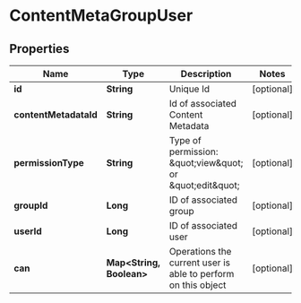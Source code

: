 
# ContentMetaGroupUser

## Properties
Name | Type | Description | Notes
------------ | ------------- | ------------- | -------------
**id** | **String** | Unique Id |  [optional]
**contentMetadataId** | **String** | Id of associated Content Metadata |  [optional]
**permissionType** | **String** | Type of permission: \&quot;view\&quot; or \&quot;edit\&quot; |  [optional]
**groupId** | **Long** | ID of associated group |  [optional]
**userId** | **Long** | ID of associated user |  [optional]
**can** | **Map&lt;String, Boolean&gt;** | Operations the current user is able to perform on this object |  [optional]



